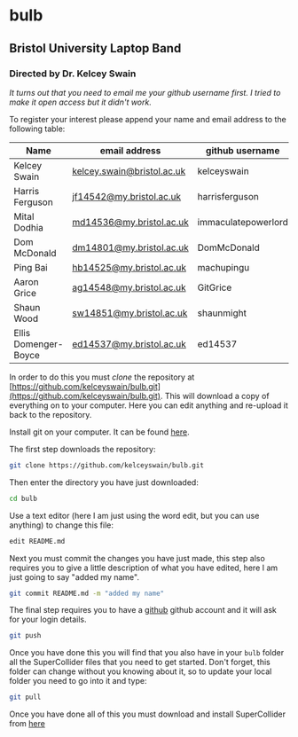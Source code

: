 # bulb
## Bristol University Laptop Band
### Directed by Dr. Kelcey Swain

*It turns out that you need to email me your github username first. I tried to make it open access but it didn't work.*

To register your interest please append your name and email address to the following table:

| Name                 | email address                                                   | github username     |
| ---                  | ---                                                             | ---                 |
| Kelcey Swain         | [kelcey.swain@bristol.ac.uk](mailto:kelcey.swain@bristol.ac.uk) | kelceyswain         |
| Harris Ferguson      | [jf14542@my.bristol.ac.uk](mailto:jf14542@my.bristol.ac.uk)     | harrisferguson      |
| Mital Dodhia         | [md14536@my.bristol.ac.uk](mailto:md14536@my.bristol.ac.uk)     | immaculatepowerlord |
| Dom McDonald         | [dm14801@my.bristol.ac.uk](mailto:dm14801@my.bristol.ac.uk)     | DomMcDonald         |
| Ping Bai             | [hb14525@my.bristol.ac.uk](mailto:hb14525@my.bristol.ac.uk)     | machupingu          |
| Aaron Grice          | [ag14548@my.bristol.ac.uk](mailto:ag14548@my.bristol.ac.uk)     | GitGrice            |
| Shaun Wood           | [sw14851@my.bristol.ac.uk](mailto:sw14851@my.bristol.ac.uk)     | shaunmight          |
| Ellis Domenger-Boyce | [ed14537@my.bristol.ac.uk](mailto:ed14537@my.bristol.ac.uk)     | ed14537             |

In order to do this you must *clone* the repository at [https://github.com/kelceyswain/bulb.git](https://github.com/kelceyswain/bulb.git). This will download a copy of everything on to your computer. Here you can edit anything and re-upload it back to the repository.

Install git on your computer. It can be found [here](https://git-scm.com/downloads).

The first step downloads the repository:
```bash
git clone https://github.com/kelceyswain/bulb.git
```

Then enter the directory you have just downloaded:
```bash
cd bulb
```

Use a text editor (here I am just using the word edit, but you can use anything) to change this file:
```bash
edit README.md
```

Next you must commit the changes you have just made, this step also requires you to give a little description of what you have edited, here I am just going to say "added my name".
```bash
git commit README.md -m "added my name"
```

The final step requires you to have a [github](https://github.com/) github account and it will ask for your login details.
```bash
git push
```

Once you have done this you will find that you also have in your `bulb` folder all the SuperCollider files that you need to get started. Don't forget, this folder can change without you knowing about it, so to update your local folder you need to go into it and type:

```bash 
git pull
```

Once you have done all of this you must download and install SuperCollider from [here](http://supercollider.github.io/download)
